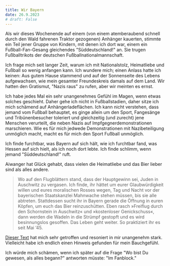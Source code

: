 ```yaml
---
title: Wir Bayern
date: 26.9.2023
# draft: False
---
```


Als wir dieses Wochenende auf einem (von einem atemberaubend schnell durch den
Wald fahrenen Traktor gezogenen) Anhänger kauerten, stimmte ein Teil jener
Gruppe von Kindern, mit denen ich dort war, einem ein Fußball-Fan-Gesang
gleichendes "Süddeutschland!" an. Sie trugen Fußballtrikots der deutschen
Fußballnationalmannschaft.

Ich frage mich seit langer Zeit, warum ich mit Nationalstolz, Heimatliebe und
Fußball so wenig anfangen kann. Ich wundere mich; einen Anlass hatte ich keinen:
Aus gutem Hause stammend und auf der Sonnenseite des Lebens aufgewachsen, wie
mein gesamter Freundeskreis damals auf dem Land. Wir hatten den Gratismut,
"Nazis raus" zu rufen, aber wir meinten es ernst.

Ich habe jedes Mal ein sehr unangenehmes Gefühl im Magen, wenn etwas solches
geschieht. Daher gehe ich nicht in Fußballstadien, daher sitze ich mich schämend
auf Anhängerladeflächen. Ich kann nicht verstehen, dass jemand vom Fußball
behauptet, es ginge allein um den Sport, Fangesänge und Tribünenbesucher
toleriert und gleichzeitig (und zurecht) jene Menschen verurteilt, die neben
Nazis auf Impfgegnerdemonstrationen marschieren. Wie es für mich jedwede
Demonstrationen mit Nazibeteiligung unmöglich macht, macht es für mich den Sport
Fußball unmöglich.

Ich finde furchtbar, was Bayern auf sich hält, wie ich furchtbar fand, was
Hessen auf sich hielt, als ich noch dort lebte.
Ich finde schlimm, wenn jemand "Süddeutschland!" ruft.

Aiwanger hat Glück gehabt, dass vielen die Heimatliebe und das Bier lieber sind
als alles andere.

> Wo auf den Flugblättern stand, dass der Hauptgewinn sei, Juden in Auschwitz zu
> vergasen. Ich finde, ihr hättet um eurer Glaubwürdigkeit willen und eures
> moralischen Rosses wegen, Tag und Nacht vor der bayerischen Staatskanzlei
> Mahnwache stehen müssen, bis sie alle abtreten. Stattdessen sucht ihr in
> Bayern gerade die Öffnung in euren Köpfen, um euch das Bier reinzuschütten.
> Eben rasch »Freiflug durch den Schornstein in Auschwitz« und »kostenloser
> Genickschuss«, dann werden die Wadeln in die Strümpf gestopft und es wird
> besinnungslos gesoffen. Das Leben geht weiter. So praktiziert ihr es seit Mai
> ’45.

[Dieser Text](https://kolumne.gorki.de/kolumne-135/) hat mich sehr getroffen und
resoniert in mir unangenehm stark. Vielleicht habe ich endlich einen Hinweis
gefunden für mein Bauchgefühl.

Ich würde mich schämen, wenn ich später auf die Frage "Wo bist Du gewesen, als
alles begann?" antworten müsste: "Im Fanblock."
